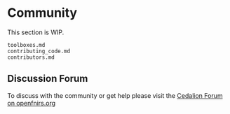 # Community

This section is WIP.

```{toctree}
toolboxes.md
contributing_code.md
contributors.md
```

## Discussion Forum
To discuss with the community or get help please visit the [Cedalion Forum on openfnirs.org](https://openfnirs.org/community/cedalion/)
